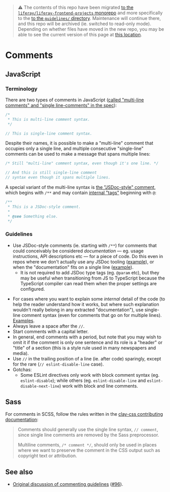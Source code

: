 > :warning: The contents of this repo have been migrated [to the `liferay/liferay-frontend-projects` monorepo](https://github.com/liferay/liferay-frontend-projects) and more specifically to the [to the `guidelines/` directory](https://github.com/liferay/liferay-frontend-projects/tree/master/guidelines). Maintenance will continue there, and this repo will be archived (ie. switched to read-only mode). Depending on whether files have moved in the new repo, you may be able to see the current version of this page at [this location](https://github.com/liferay/liferay-frontend-projects/tree/master/guidelines/general/comments.md).

# Comments

## JavaScript

### Terminology

There are two types of comments in JavaScript ([called "multi-line comments" and "single line-comments" in the spec](https://tc39.es/ecma262/#sec-comments)):

```javascript
/*
 * This is multi-line comment syntax.
 */

// This is single-line comment syntax.
```

Despite their names, it is possible to make a "multi-line" comment that occupies only a single line, and multiple consecutive "single-line" comments can be used to make a message that spans multiple lines:

```javascript
/* Still "multi-line" comment syntax, even though it's one line. */

// And this is still single-line comment
// syntax even though it spans multiple lines.
```

A special variant of the multi-line syntax is [the "JSDoc-style" comment](https://jsdoc.app), which begins with `/**` and may contain [internal "tags"](https://jsdoc.app/about-block-inline-tags.html) beginning with `@`:

```javascript
/**
 * This is a JSDoc-style comment.
 *
 * @see Something else.
 */
```

### Guidelines

-   Use JSDoc-style comments (ie. starting with `/**`) for comments that could conceivably be considered _documentation_ — eg. usage instructions, API descriptions etc — for a piece of code. Do this even in repos where we don't actually use any JSDoc tooling ([example](https://github.com/liferay/liferay-npm-tools/blob/764252718584a391f9340e8d3ed2db792dd938fa/packages/liferay-npm-scripts/src/format/substituteTags.js#L16-L22)), or when the "documentation" fits on a single line ([example](https://github.com/liferay/liferay-npm-tools/blob/764252718584a391f9340e8d3ed2db792dd938fa/packages/liferay-npm-scripts/src/format/Lexer.js#L51-L53)).
    -   It is not required to add JSDoc type tags (eg. `@param` etc), but they may be useful when transitioning from JS to TypeScript because the TypeScript compiler can read them when the proper settings are configured.

*   For cases where you want to explain some _internal_ detail of the code (to help the reader understand how it works, but where such explanation wouldn't really belong in any extracted "documentation"), use single-line comment syntax (even for comments that go on for multiple lines). [Examples](https://github.com/liferay/liferay-npm-tools/blob/764252718584a391f9340e8d3ed2db792dd938fa/packages/liferay-npm-scripts/src/format/substituteTags.js#L35-L52).
*   Always leave a space after the `//`.
*   Start comments with a capital letter.
*   In general, end comments with a period, but note that you may wish to omit it if the comment is only one sentence and its role is a "header" or "title" of a section (this is a style rule used in many newspapers and media).
*   Use `//` in the trailing position of a line (ie. after code) sparingly, except for the rare (`// eslint-disable-line` case).
*   Gotchas:
    -   Some ESLint directives only work with block comment syntax (eg. `eslint-disable`); while others (eg. `eslint-disable-line` and `eslint-disable-next-line`) work with block and line comments.

## Sass

For comments in SCSS, follow the rules written in the [clay-css contributing documentation](https://github.com/liferay/clay/blob/master/packages/clay-css/CONTRIBUTING.md):

> Comments should generally use the single line syntax, `// comment`, since single line comments are removed by the Sass preprocessor.
>
> Multiline comments, `/* comment */`, should only be used in places where we want to preserve the comment in the CSS output such as copyright text or attribution.

## See also

-   [Original discussion of commenting guidelines](https://github.com/liferay/liferay-frontend-guidelines/issues/96) ([\#96](https://github.com/liferay/liferay-frontend-guidelines/issues/96)).
